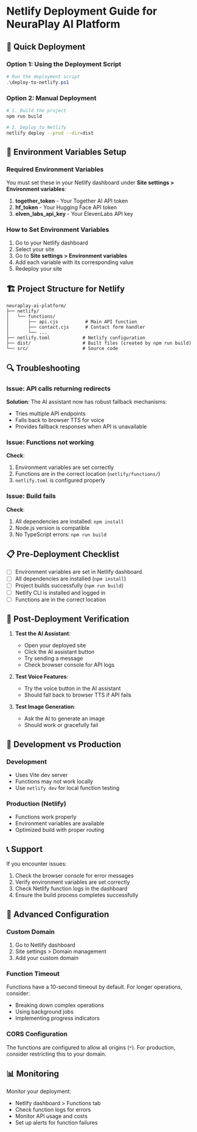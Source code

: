 # Netlify Deployment Guide for NeuraPlay AI Platform

## 🚀 Quick Deployment

### Option 1: Using the Deployment Script
```powershell
# Run the deployment script
.\deploy-to-netlify.ps1
```

### Option 2: Manual Deployment
```bash
# 1. Build the project
npm run build

# 2. Deploy to Netlify
netlify deploy --prod --dir=dist
```

## 🔧 Environment Variables Setup

### Required Environment Variables
You must set these in your Netlify dashboard under **Site settings > Environment variables**:

1. **together_token** - Your Together AI API token
2. **hf_token** - Your Hugging Face API token  
3. **elven_labs_api_key** - Your ElevenLabs API key

### How to Set Environment Variables
1. Go to your Netlify dashboard
2. Select your site
3. Go to **Site settings > Environment variables**
4. Add each variable with its corresponding value
5. Redeploy your site

## 🏗️ Project Structure for Netlify

```
neuraplay-ai-platform/
├── netlify/
│   └── functions/
│       ├── api.cjs          # Main API function
│       ├── contact.cjs      # Contact form handler
│       └── ...
├── netlify.toml            # Netlify configuration
├── dist/                   # Built files (created by npm run build)
└── src/                    # Source code
```

## 🔍 Troubleshooting

### Issue: API calls returning redirects
**Solution**: The AI assistant now has robust fallback mechanisms:
- Tries multiple API endpoints
- Falls back to browser TTS for voice
- Provides fallback responses when API is unavailable

### Issue: Functions not working
**Check**:
1. Environment variables are set correctly
2. Functions are in the correct location (`netlify/functions/`)
3. `netlify.toml` is configured properly

### Issue: Build fails
**Check**:
1. All dependencies are installed: `npm install`
2. Node.js version is compatible
3. No TypeScript errors: `npm run build`

## 📋 Pre-Deployment Checklist

- [ ] Environment variables are set in Netlify dashboard
- [ ] All dependencies are installed (`npm install`)
- [ ] Project builds successfully (`npm run build`)
- [ ] Netlify CLI is installed and logged in
- [ ] Functions are in the correct location

## 🎯 Post-Deployment Verification

1. **Test the AI Assistant**:
   - Open your deployed site
   - Click the AI assistant button
   - Try sending a message
   - Check browser console for API logs

2. **Test Voice Features**:
   - Try the voice button in the AI assistant
   - Should fall back to browser TTS if API fails

3. **Test Image Generation**:
   - Ask the AI to generate an image
   - Should work or gracefully fail

## 🔧 Development vs Production

### Development
- Uses Vite dev server
- Functions may not work locally
- Use `netlify dev` for local function testing

### Production (Netlify)
- Functions work properly
- Environment variables are available
- Optimized build with proper routing

## 📞 Support

If you encounter issues:

1. Check the browser console for error messages
2. Verify environment variables are set correctly
3. Check Netlify function logs in the dashboard
4. Ensure the build process completes successfully

## 🚀 Advanced Configuration

### Custom Domain
1. Go to Netlify dashboard
2. Site settings > Domain management
3. Add your custom domain

### Function Timeout
Functions have a 10-second timeout by default. For longer operations, consider:
- Breaking down complex operations
- Using background jobs
- Implementing progress indicators

### CORS Configuration
The functions are configured to allow all origins (`*`). For production, consider restricting this to your domain.

## 📊 Monitoring

Monitor your deployment:
- Netlify dashboard > Functions tab
- Check function logs for errors
- Monitor API usage and costs
- Set up alerts for function failures 